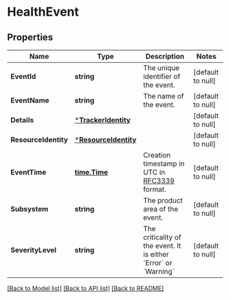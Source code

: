 # HealthEvent

## Properties
Name | Type | Description | Notes
------------ | ------------- | ------------- | -------------
**EventId** | **string** | The unique identifier of the event. | [default to null]
**EventName** | **string** | The name of the event. | [default to null]
**Details** | [***TrackerIdentity**](TrackerIdentity.md) |  | [default to null]
**ResourceIdentity** | [***ResourceIdentity**](ResourceIdentity.md) |  | [default to null]
**EventTime** | [**time.Time**](time.Time.md) | Creation timestamp in UTC in [RFC3339](https://tools.ietf.org/html/rfc3339) format. | [default to null]
**Subsystem** | **string** | The product area of the event. | [default to null]
**SeverityLevel** | **string** | The criticality of the event. It is either &#x60;Error&#x60; or &#x60;Warning&#x60; | [default to null]

[[Back to Model list]](../README.md#documentation-for-models) [[Back to API list]](../README.md#documentation-for-api-endpoints) [[Back to README]](../README.md)


